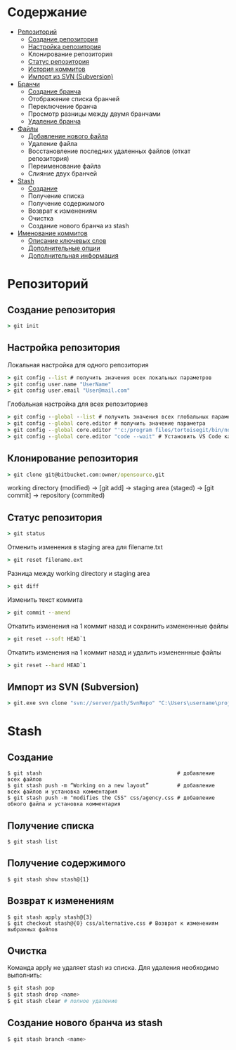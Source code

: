 # Содержание
* [Репозиторий](#репозиторий)
  * [Создание репозитория](#создание-репозитория)
  * [Настройка репозитория](#настройка-репозитория)
  * Клонирование репозитория
  * [Статус репозитория](#статус-репозитория)
  * [История коммитов](#история-коммитов)
  * [Импорт из SVN (Subversion)](#импорт-из-svn-subversion)
* [Бранчи](#бранчи)
  * [Создание бранча](#создание-бранча)
  * Отображение списка бранчей
  * Переключение бранча
  * Просмотр разницы между двумя бранчами
  * [Удаление бранча](#удаление-бранча)
* [Файлы](#файлы)
  * [Добавление нового файла](#добавление-нового-файла)
  * Удаление файла
  * Восстановление последних удаленных файлов (откат репозитория)
  * Переименование файла
  * Слияние двух бранчей
* [Stash](#stash)
  * [Создание](#создание)
  * Получение списка
  * Получение содержимого
  * Возврат к изменениям
  * Очистка
  * Создание нового бранча из stash
* [Именование коммитов](#именование-коммитов)
  * [Описание ключевых слов](#описание-ключевых-слов)
  * [Дополнительные опции](#дополнительные-опции)
  * [Дополнительная информация](#дополнительная-информация)

# Репозиторий
## Создание репозитория
```cmd
> git init
```
## Настройка репозитория
Локальная настройка для одного репозитория
```cmd
> git config --list # получить значения всех локальных параметров
> git config user.name "UserName"
> git config user.email "User@mail.com"
```
Глобальная настройка для всех репозиториев
```cmd
> git config --global --list # получить значения всех глобальных параметров
> git config --global core.editor # получить значение параметра
> git config --global core.editor "'c:/program files/tortoisegit/bin/notepad2.exe'" # Установить Notepad2 как редактор по умолчанию
> git config --global core.editor "code --wait" # Установить VS Code как редактор по умолчанию
```
## Клонирование репозитория
```cmd
> git clone git@bitbucket.com:owner/opensource.git
```
working directory (modified) -> [git add] -> staging area (staged) -> [git commit] -> repository (commited)
## Статус репозитория
```cmd
> git status
```
Отменить изменения в staging area для filename.txt
```cmd
> git reset filename.ext
```
Разница между working directory и staging area
```cmd
> git diff
```
Изменить текст коммита
```cmd
> git commit --amend
```
Откатить изменения на 1 коммит назад и сохранить измененнные файлы
```cmd
> git reset --soft HEAD`1
```
Откатить изменения на 1 коммит назад и удалить измененнные файлы
```cmd
> git reset --hard HEAD`1
```
## Импорт из SVN (Subversion)
```cmd
> git.exe svn clone "svn://server/path/SvnRepo" "C:\Users\username\projects\Destination.git" -T trunk -b branches -t tags
```
# Stash
## Создание
```
$ git stash                                           # добавление всех файлов
$ git stash push -m “Working on a new layout”         # добавление всех файлов и установка комментария
$ git stash push -m "modifies the CSS" css/agency.css # добавление обного файла и установка комментария
```
## Получение списка
```
$ git stash list
```
## Получение содержимого
```
$ git stash show stash@{1}
```
## Возврат к изменениям
```
$ git stash apply stash@{3}
$ git checkout stash@{0} css/alternative.css # Возврат к изменениям выбранных файлов
```
## Очистка
Команда apply не удаляет stash из списка. Для удаления необходимо выполнить:
``` bash
$ git stash pop
$ git stash drop <name>
$ git stash clear # полное удаление
```
## Создание нового бранча из stash
```bash
$ git stash branch <name>
```


